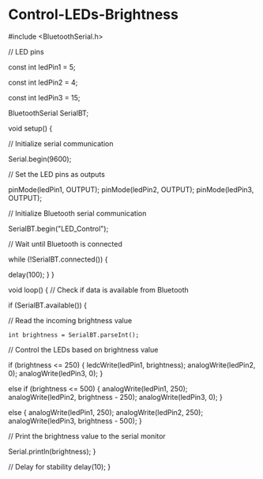 # Control-LEDs-Brightness
#include <BluetoothSerial.h>

// LED pins

const int ledPin1 = 5;

const int ledPin2 = 4;

const int ledPin3 = 15;

BluetoothSerial SerialBT;

void setup() {

  // Initialize serial communication
  
  Serial.begin(9600);

  // Set the LED pins as outputs
  
  pinMode(ledPin1, OUTPUT);
  pinMode(ledPin2, OUTPUT);
  pinMode(ledPin3, OUTPUT);

  // Initialize Bluetooth serial communication
  
  SerialBT.begin("LED_Control");

  // Wait until Bluetooth is connected
  
  while (!SerialBT.connected()) {
  
   delay(100);
  }
}

void loop() {
  // Check if data is available from Bluetooth
  
  if (SerialBT.available()) {
  
  // Read the incoming brightness value
  
    int brightness = SerialBT.parseInt();

  // Control the LEDs based on brightness value
  
   if (brightness <= 250) {
      ledcWrite(ledPin1, brightness);
      analogWrite(ledPin2, 0);
      analogWrite(ledPin3, 0);
    } 
    
  else if (brightness <= 500) {
      analogWrite(ledPin1, 250);
      analogWrite(ledPin2, brightness - 250);
      analogWrite(ledPin3, 0);
    } 
    
  else {
      analogWrite(ledPin1, 250);
      analogWrite(ledPin2, 250);
      analogWrite(ledPin3, brightness - 500);
    }

  // Print the brightness value to the serial monitor
  
  Serial.println(brightness);
  }

  // Delay for stability
  delay(10);
}
